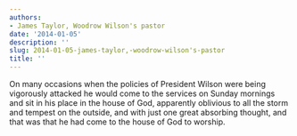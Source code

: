```yaml
---
authors:
- James Taylor, Woodrow Wilson's pastor
date: '2014-01-05'
description: ''
slug: 2014-01-05-james-taylor,-woodrow-wilson's-pastor
title: ''
---
```

On many occasions when the policies of President Wilson were being vigorously attacked he would come to the services on Sunday mornings and sit in his place in the house of God, apparently oblivious to all the storm and tempest on the outside, and with just one great absorbing thought, and that was that he had come to the house of God to worship.



